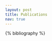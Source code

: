 ```yaml
---
layout: post
title: Publications
nav: true
---
```


<div class="publications">
{% bibliography %}
</div>
